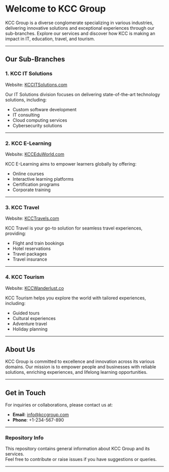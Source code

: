 # Welcome to KCC Group

KCC Group is a diverse conglomerate specializing in various industries, delivering innovative solutions and exceptional experiences through our sub-branches. Explore our services and discover how KCC is making an impact in IT, education, travel, and tourism.

---

## Our Sub-Branches

### 1. **KCC IT Solutions**  
Website: [KCCITSolutions.com](https://KCCITSolutions.com)  

Our IT Solutions division focuses on delivering state-of-the-art technology solutions, including:  
- Custom software development  
- IT consulting  
- Cloud computing services  
- Cybersecurity solutions  

---

### 2. **KCC E-Learning**  
Website: [KCCEduWorld.com](https://KCCEduWorld.com)  

KCC E-Learning aims to empower learners globally by offering:  
- Online courses  
- Interactive learning platforms  
- Certification programs  
- Corporate training  

---

### 3. **KCC Travel**  
Website: [KCCTravels.com](https://KCCTravels.com)  

KCC Travel is your go-to solution for seamless travel experiences, providing:  
- Flight and train bookings  
- Hotel reservations  
- Travel packages  
- Travel insurance  

---

### 4. **KCC Tourism**  
Website: [KCCWanderlust.co](https://KCCWanderlust.co)  

KCC Tourism helps you explore the world with tailored experiences, including:  
- Guided tours  
- Cultural experiences  
- Adventure travel  
- Holiday planning  

---

## About Us  

KCC Group is committed to excellence and innovation across its various domains. Our mission is to empower people and businesses with reliable solutions, enriching experiences, and lifelong learning opportunities.

---

## Get in Touch  

For inquiries or collaborations, please contact us at:  
- **Email**: info@kccgroup.com  
- **Phone**: +1-234-567-890  

---

### Repository Info  

This repository contains general information about KCC Group and its services.  
Feel free to contribute or raise issues if you have suggestions or queries.

---

